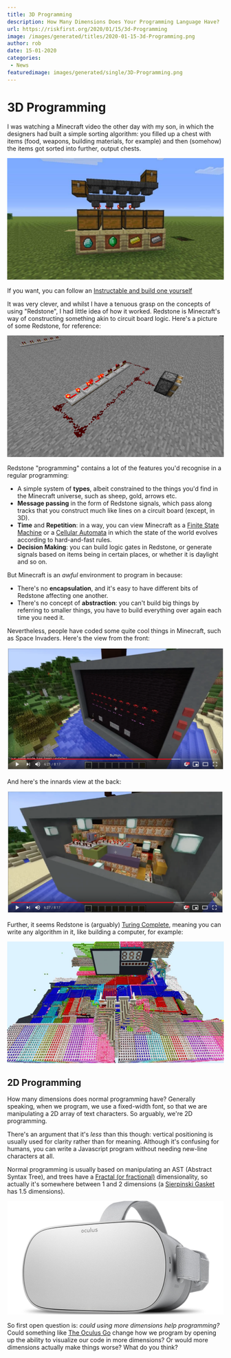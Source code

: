 ```yaml
---
title: 3D Programming
description: How Many Dimensions Does Your Programming Language Have?
url: https://riskfirst.org/2020/01/15/3d-Programming
image: /images/generated/titles/2020-01-15-3d-Programming.png
author: rob
date: 15-01-2020
categories:
 - News
featuredimage: images/generated/single/3D-Programming.png
---
```


# 3D Programming

I was watching a Minecraft video the other day with my son, in which the designers had built a simple sorting algorithm:  you filled up a chest with items (food, weapons, building materials, for example) and then (somehow) the items got sorted into further, output chests.

![A Sorting System Built In Minecraft](/images/posts/minecraft/minecraft.jpg)

If you want, you can follow an [Instructable and build one yourself](https://www.instructables.com/id/Minecraft-Sorting-System/)

It was very clever, and whilst I have a tenuous grasp on the concepts of using "Redstone", I had little idea of how it worked.  Redstone is Minecraft's way of constructing something akin to circuit board logic.  Here's a picture of some Redstone, for reference:

![Redstone](/images/posts/minecraft/redstone.png)

Redstone "programming" contains a lot of the features you'd recognise in a regular programming:

 - A simple system of **types**, albeit constrained to the things you'd find in the Minecraft universe, such as sheep, gold, arrows etc.
 - **Message passing** in the form of Redstone signals, which pass along tracks that you construct much like lines on a circuit board (except, in 3D).
 - **Time** and **Repetition**:  in a way, you can view Minecraft as a [Finite State Machine](https://en.wikipedia.org/wiki/Finite-state_machine) or a [Cellular Automata](https://en.wikipedia.org/wiki/Cellular_automaton) in which the state of the world evolves according to hard-and-fast rules.
 - **Decision Making**:  you can build logic gates in Redstone, or generate signals based on items being in certain places, or whether it is daylight and so on.
 
But Minecraft is an _awful_ environment to program in because:

 - There's no **encapsulation**, and it's easy to have different bits of Redstone affecting one another.
 - There's no concept of **abstraction**:  you can't build big things by referring to smaller things, you have to build everything over again each time you need it.

Nevertheless, people have coded some quite cool things in Minecraft, such as Space Invaders.  Here's the view from the front:

![Space Invaders From The Front](/images/posts/minecraft/si_front.png)

And here's the innards view at the back:

![Space Invaders From The Back](/images/posts/minecraft/si_back.png)

Further, it seems Redstone is (arguably) [Turing Complete](https://en.m.wikipedia.org/wiki/Turing_completeness), meaning you can write any algorithm in it, like building a computer, for example:

![Redstone Computer](/images/posts/minecraft/computer.jpg)

## 2D Programming

How many dimensions does normal programming have?  Generally speaking, when we program, we use a fixed-width font, so that we are manipulating a 2D array of text characters.  So arguably, we're 2D programming.

There's an argument that it's _less_ than this though:  vertical positioning is usually used for clarity rather than for meaning.  Although it's confusing for humans, you can write a Javascript program without needing new-line characters at all.

Normal programming is usually based on manipulating an AST (Abstract Syntax Tree), and trees have a [Fractal (or fractional)](https://en.wikipedia.org/wiki/Hausdorff_dimension) dimensionality, so actually it's somewhere between 1 and 2 dimensions (a [Sierpinski Gasket](https://en.wikipedia.org/wiki/Hausdorff_dimension#Examples) has 1.5 dimensions).

![Oculus Go](/images/posts/minecraft/oculus.jpg)

So first open question is:  _could using more dimensions help programming?_  Could something like [The Oculus Go](https://www.oculus.com/go/) change how we program by opening up the ability to visualize our code in more dimensions?  Or would more dimensions actually make things worse?  What do you think?







